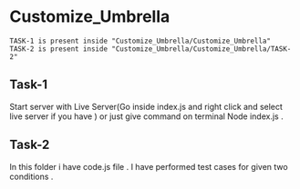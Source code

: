 # Customize_Umbrella
    TASK-1 is present inside "Customize_Umbrella/Customize_Umbrella"
    TASK-2 is present inside "Customize_Umbrella/Customize_Umbrella/TASK-2"

## Task-1 
 
Start server with Live Server(Go inside index.js and right click and select live server if you have ) or just give command on terminal Node index.js .

## Task-2

In this folder i have code.js file . 
I have performed test cases for given two conditions .
